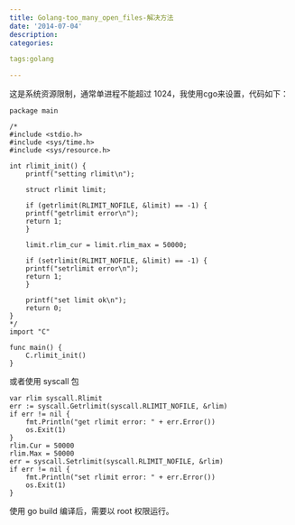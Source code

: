 ```yaml
---
title: Golang-too_many_open_files-解决方法
date: '2014-07-04'
description:
categories:

tags:golang

---
```


这是系统资源限制，通常单进程不能超过 1024，我使用cgo来设置，代码如下：

	package main
	 
	/*
	#include <stdio.h>
	#include <sys/time.h>
	#include <sys/resource.h>
	 
	int rlimit_init() {
	    printf("setting rlimit\n");
	 
	    struct rlimit limit;
	 
	    if (getrlimit(RLIMIT_NOFILE, &limit) == -1) {
		printf("getrlimit error\n");
		return 1;
	    }
	 
	    limit.rlim_cur = limit.rlim_max = 50000;
	 
	    if (setrlimit(RLIMIT_NOFILE, &limit) == -1) {
		printf("setrlimit error\n");
		return 1;
	    }
	 
	    printf("set limit ok\n");
	    return 0;
	}
	*/
	import "C"
	 
	func main() {
	    C.rlimit_init()
	}

或者使用 syscall 包

	var rlim syscall.Rlimit
	err := syscall.Getrlimit(syscall.RLIMIT_NOFILE, &rlim)
	if err != nil {
	    fmt.Println("get rlimit error: " + err.Error())
	    os.Exit(1)
	}
	rlim.Cur = 50000
	rlim.Max = 50000
	err = syscall.Setrlimit(syscall.RLIMIT_NOFILE, &rlim)
	if err != nil {
	    fmt.Println("set rlimit error: " + err.Error())
	    os.Exit(1)
	}

使用 go build 编译后，需要以 root 权限运行。
